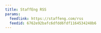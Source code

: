 ```yaml
---
title: StaffEng RSS
params:
  feedlink: https://staffeng.com/rss
  feedid: 6762e92bafc6dfdd6fdf1164534248b6
---
```

